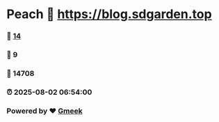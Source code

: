 # Peach :link: https://blog.sdgarden.top 
### :page_facing_up: [14](https://blog.sdgarden.top/tag.html) 
### :speech_balloon: 9 
### :hibiscus: 14708 
### :alarm_clock: 2025-08-02 06:54:00 
### Powered by :heart: [Gmeek](https://github.com/Meekdai/Gmeek)
